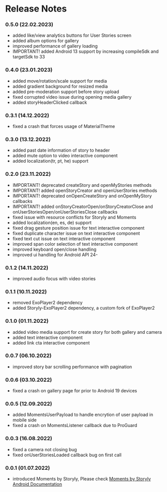 # Release Notes
### 0.5.0 (22.02.2023)
* added like/view analytics buttons for User Stories screen
* added album options for gallery
* improved performance of gallery loading
* IMPORTANT! added Android 13 support by increasing compileSdk and targetSdk to 33

### 0.4.0 (23.01.2023)
* added move/rotation/scale support for media
* added gradient background for resized media
* added pre-moderation support before story upload
* fixed corrupted video issue during opening media gallery
* added storyHeaderClicked callback 

### 0.3.1 (14.12.2022)
* fixed a crash that forces usage of MaterialTheme

### 0.3.0 (13.12.2022)
* added past date information of story to header
* added mute option to video interactive component
* added localization(tr, pt, he) support

### 0.2.0 (23.11.2022)
* IMPORTANT! deprecated createStory and openMyStories methods
* IMPORTANT! added openStoryCreator and openUserStories methods
* IMPORTANT! deprecated onOpenCreateStory and onOpenMyStory callbacks
* IMPORTANT! added onStoryCreatorOpen/onStoryCreatorClose and onUserStoriesOpen/onUserStoriesClose callbacks
* fixed issue with resource conflicts for Storyly and Moments 
* added localization(en, es, de) support
* fixed drag gesture position issue for text interactive component
* fixed duplicate character issue on text interactive component
* fixed text cut issue on text interactive component
* improved span color selection of text interactive component
* improved keyboard open/close handling
* improved ui handling for Android API 24-

### 0.1.2 (14.11.2022)
* improved audio focus with video stories

### 0.1.1 (10.11.2022)
* removed ExoPlayer2 dependency
* added Storyly-ExoPlayer2 dependency, a custom fork of ExoPlayer2

### 0.1.0 (01.11.2022)
* added video media support for create story for both gallery and camera
* added text interactive component
* added link cta interactive component

### 0.0.7 (06.10.2022)
* improved story bar scrolling performance with pagination

### 0.0.6 (03.10.2022)
* fixed a crash on gallery page for prior to Android 19 devices

### 0.0.5 (12.09.2022)
* added MomentsUserPayload to handle encrytion of user payload in mobile side
* fixed a crash on MomentsListener callback due to ProGuard

### 0.0.3 (16.08.2022)
* fixed a camera not closing bug
* fixed onUserStoriesLoaded callback bug on first call

### 0.0.1 (01.07.2022)
* introduced Moments by Storyly, Please check [Moments by Storyly Android Documentation](https://integration.storyly.io/moments-android/quick-start.html)
